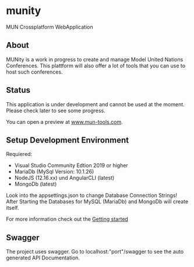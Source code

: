 # munity
MUN Crossplatform WebApplication

## About
MUNity is a work in progress to create and manage Model United Nations Conferences.
This plattform will also offer a lot of tools that you can use to host such conferences.

## Status
This application is under development and cannot be used at the moment. Please check later to see some progress.

You can open a preview at www.mun-tools.com.

## Setup Development Environment
Requiered: 
* Visual Studio Community Edtion 2019 or higher
* MariaDb (MySql Version: 10.1.26)
* NodeJS (12.16.xx) und AngularCLI (latest)
* MongoDb (latest) 

Look into the appsettings.json to change Database Connection Strings!
After Starting the Databases for MySQL (MariaDb) and MongoDb will create itself.

For more information check out the [Getting started](Documentation/GettingStarted.md)

## Swagger
The project uses swagger. Go to localhost:"port"/swagger to see the auto generated API Documentation.


